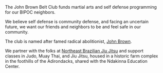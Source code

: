 The John Brown Belt Club funds martial arts and self defense programming for our BIPOC neighbors. 

We believe self defense is community defense, and facing an uncertain future, we want our friends and neighbors to be and feel safe in our community.

The club is named after famed radical abolitionist, [John Brown](https://en.wikipedia.org/wiki/John_Brown_(abolitionist)).

We partner with the folks at [Northeast Brazilian Jiu Jitsu](http://nebjja.com/home/) and support classes in Judo, Muay Thai, and Jiu Jitsu, housed in a historic farm complex in the foothills of the Adirondacks, shared with the Ndakinna Education Center.
